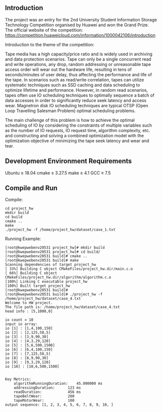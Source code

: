 ## Introduction

The project was an entry for the 2nd University Student Information Storage Technology Competition organised by Huawei and won the Grand Prize. The official website of the competition: https://competition.huaweicloud.com/information/1000042106/introduction

Introduction to the theme of the competition: 

Tape media has a high capacity/price ratio and is widely used in archiving and data protection scenarios. Tape can only be a single concurrent read and write operations, any drop, random addressing or unreasonable tape access order will wear out the hardware life, resulting in tens of seconds/minutes of user delay, thus affecting the performance and life of the tape. In scenarios such as read/write correlation, tapes can utilize systematic techniques such as SSD caching and data scheduling to optimize lifetime and performance. However, in random read scenarios, tapes often use IO scheduling techniques to optimally sequence a batch of data accesses in order to significantly reduce seek latency and access wear. Magnetron disk IO scheduling techniques are typical OTSP (Open Loop Travelling Salesman Problem) optimal scheduling problems.

The main challenge of this problem is how to achieve the optimal scheduling of IO by considering the constraints of multiple variables such as the number of IO requests, IO request time, algorithm complexity, etc. and constructing and solving a combined optimization model with the optimization objective of minimizing the tape seek latency and wear and tear.



## Development Environment Requirements

Ubuntu  ≥   18.04
cmake   ≥   3.27.5
make    ≥   4.1
GCC     ≥   7.5



## Compile and Run

Compile:

```shell
cd project_hw
mkdir build
cd build
cmake ..
make
./project_hw -f /home/project_hw/dataset/case_1.txt
```

Running Example:

```shell
[root@kwepwebenv20531 project_hw]# mkdir build
[root@kwepwebenv20531 project_hw]# cd build/
[root@kwepwebenv20531 build]# cmake ..
[root@kwepwebenv20531 build]# make
Scanning dependencies of target project_hw
[ 33%] Building C object CMakeFiles/project_hw.dir/main.c.o
[ 66%] Building C object CMakeFiles/project_hw.dir/algorithm/algorithm.c.o
[100%] Linking C executable project_hw
[100%] Built target project_hw
[root@kwepwebenv20531 build]# 
[root@kwepwebenv20531 build]# ./project_hw -f /home/project_hw/dataset/case_4.txt
Welcome to HW project.
The file path is: /home/project_hw/dataset/case_4.txt
head info : [5,1000,0]

io count = 10
input io array:
io [1] : [1,4,100,150]
io [2] : [2,125,58,5]
io [3] : [3,9,90,30]
io [4] : [4,3,29,120]
io [5] : [5,6,500,1500]
io [6] : [6,4,100,150]
io [7] : [7,125,58,5]
io [8] : [8,9,90,30]
io [9] : [9,3,29,120]
io [10] : [10,6,500,1500]


Key Metrics:
    algorithmRunningDuration:    45.000000 ms
    addressingDuration:      123 ms
    readDuration:            456 ms
    tapeBeltWear:            200
    tapeMotorWear:           100
output sequence: [1, 2, 3, 4, 5, 6, 7, 8, 9, 10, ]
```